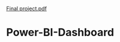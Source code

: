 [Final project.pdf](https://github.com/user-attachments/files/16758097/Final.project.pdf)
# Power-BI-Dashboard
